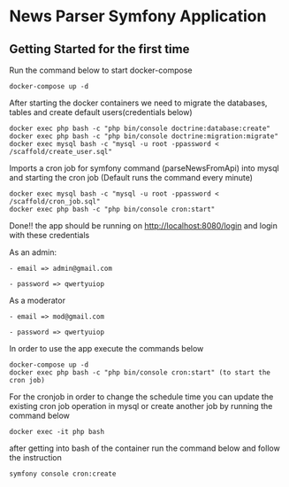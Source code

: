 # **News Parser Symfony Application**

## Getting Started for the first time

Run the command below to start docker-compose

```
docker-compose up -d
```

After starting the docker containers we need to migrate the databases, tables and create default users(credentials below)

```
docker exec php bash -c "php bin/console doctrine:database:create"
docker exec php bash -c "php bin/console doctrine:migration:migrate"
docker exec mysql bash -c "mysql -u root -ppassword < /scaffold/create_user.sql"
```

Imports a cron job for symfony command (parseNewsFromApi) into mysql and starting the cron job (Default runs the command every minute)

```
docker exec mysql bash -c "mysql -u root -ppassword < /scaffold/cron_job.sql"
docker exec php bash -c "php bin/console cron:start"
```

Done!! the app should be running on [http://localhost:8080/login](http://localhost:8080/login) and login with these credentials

As an admin:

    - email => admin@gmail.com

    - password => qwertyuiop

As a moderator

    - email => mod@gmail.com

    - password => qwertyuiop

In order to use the app execute the commands below

```
docker-compose up -d
docker exec php bash -c "php bin/console cron:start" (to start the cron job)
```

For the cronjob in order to change the schedule time you can update the existing cron job operation in mysql or create another job by running the command below

```
docker exec -it php bash
```

after getting into bash of the container run the command below and follow the instruction

```
symfony console cron:create
```
